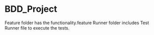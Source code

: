 # BDD_Project


Feature folder has the functionality.feature 
Runner folder includes Test Runner file to execute the tests.

